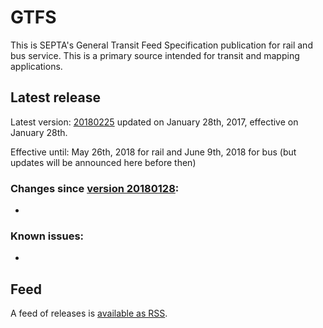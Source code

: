 # GTFS

This is SEPTA's General Transit Feed Specification publication for rail and bus service. This is a primary source intended for transit and mapping applications.

## Latest release

Latest version: [20180225](https://github.com/septadev/GTFS/releases/tag/v201802255) updated on January 28th, 2017, effective on January 28th.

Effective until: May 26th, 2018 for rail and June 9th, 2018 for bus (but updates will be announced here before then)

### Changes since [version 20180128](https://github.com/septadev/GTFS/releases/tag/v20180128): 
 
* 

### Known issues:

* 

## Feed

A feed of releases is [available as RSS](https://github.com/septadev/GTFS/releases.atom).

